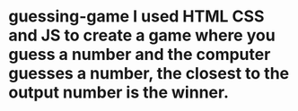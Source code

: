# guessing-game I used HTML CSS and JS to create a game where you guess a number and the computer guesses a number, the closest to the output number is the winner. 
